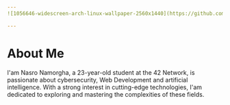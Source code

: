 ```yaml
---
![1056646-widescreen-arch-linux-wallpaper-2560x1440](https://github.com/user-attachments/assets/237613fd-0023-4922-b026-cca1eb9616ba)

---
```


# About Me

I'am Nasro Namorgha, a 23-year-old student at the 42 Network, is passionate about cybersecurity, Web Development and artificial intelligence. With a strong interest in cutting-edge technologies, I'am dedicated to exploring and mastering the complexities of these fields.
